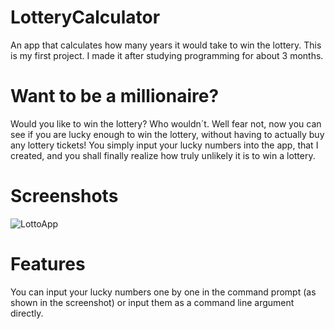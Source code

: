 # LotteryCalculator
An app that calculates how many years it would take to win the lottery. This is my first project. I made it after studying programming for about 3 months.
# Want to be a millionaire?
Would you like to win the lottery? Who wouldn´t. Well fear not, now you can see if you are lucky enough to win the lottery, without having to actually buy any lottery tickets! You simply input your lucky numbers into the app, that I created, and you shall finally realize how truly unlikely it is to win a lottery.
# Screenshots
![LottoApp](https://user-images.githubusercontent.com/72746614/97112743-a8813680-16ee-11eb-9916-5222297c9af5.JPG)
# Features
You can input your lucky numbers one by one in the command prompt (as shown in the screenshot) or input them as a command line argument directly.
